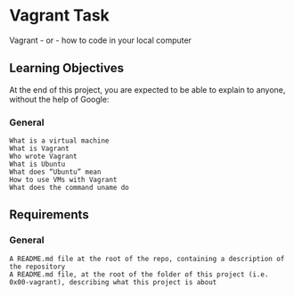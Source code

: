 # Vagrant Task
Vagrant - or - how to code in your local computer
## Learning Objectives

At the end of this project, you are expected to be able to explain to anyone, without the help of Google:
### General

    What is a virtual machine
    What is Vagrant
    Who wrote Vagrant
    What is Ubuntu
    What does “Ubuntu” mean
    How to use VMs with Vagrant
    What does the command uname do
## Requirements
### General

    A README.md file at the root of the repo, containing a description of the repository
    A README.md file, at the root of the folder of this project (i.e. 0x00-vagrant), describing what this project is about

